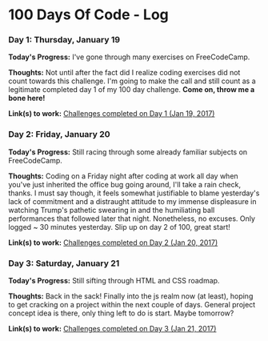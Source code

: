 # 100 Days Of Code - Log

### Day 1: Thursday, January 19

**Today's Progress:** I've gone through many exercises on FreeCodeCamp.

**Thoughts:** Not until after the fact did I realize coding exercises did not count towards this challenge. I'm going to make the call and still count as a legitimate completed day 1 of my 100 day challenge. **Come on, throw me a bone here!**

**Link(s) to work:** [Challenges completed on Day 1 (Jan 19, 2017)](https://www.freecodecamp.com/mjoanisse)

### Day 2: Friday, January 20

**Today's Progress:** Still racing through some already familiar subjects on FreeCodeCamp.

**Thoughts:** Coding on a Friday night after coding at work all day when you've just inherited the office bug going around, I'll take a rain check, thanks. I must say though, it feels somewhat justifiable to blame yesterday's lack of commitment and a distraught attitude to my immense displeasure in watching Trump's pathetic swearing in and the humiliating ball performances that followed later that night. Nonetheless, no excuses. Only logged ~ 30 minutes yesterday. Slip up on day 2 of 100, great start!

**Link(s) to work:** [Challenges completed on Day 2 (Jan 20, 2017)](https://www.freecodecamp.com/mjoanisse)

### Day 3: Saturday, January 21

**Today's Progress:** Still sifting through HTML and CSS roadmap.

**Thoughts:** Back in the sack! Finally into the js realm now (at least), hoping to get cracking on a project within the next couple of days. General project concept idea is there, only thing left to do is start. Maybe tomorrow?

**Link(s) to work:** [Challenges completed on Day 3 (Jan 21, 2017)](https://www.freecodecamp.com/mjoanisse)

